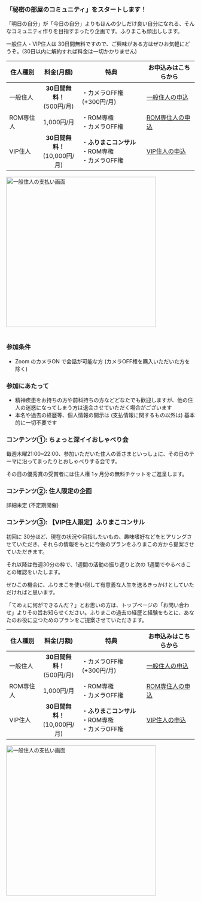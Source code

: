 
### 「秘密の部屋のコミュニティ」をスタートします！
「明日の自分」が「今日の自分」よりもほんの少しだけ良い自分になれる、そんなコミュニティ作りを目指すまったり企画です。ふりまこも顔出しします。

一般住人・VIP住人は 30日間無料ですので、ご興味がある方はぜひお気軽にどうぞ。(30日以内に解約すれば料金は一切かかりません)
<br>

|住人種別|料金(月額)|特典|お申込みはこちらから|
|---|:---:|---|---|
|一般住人|<b>30日間無料！</b><br>(500円/月)|・カメラOFF権 (+300円/月)|<a target="_blank" class="button is-small is-primary is-light" href="https://buy.stripe.com/dR66oDgfj2qlfIYaEE">一般住人の申込</button>|
|ROM専住人|1,000円/月|・ROM専権<br>・カメラOFF権|<a target="_blank" class="button is-small is-primary is-light" href="https://buy.stripe.com/eVadR57IN1mh8gw4gh">ROM専住人の申込</button>|
|VIP住人|<b>30日間無料！</b><br>(10,000円/月)|・<b>ふりまこコンサル</b><br>・ROM専権<br>・カメラOFF権|<a target="_blank" class="button is-small is-primary is-light" href="https://buy.stripe.com/eVacN12ot9SNaoE5km">VIP住人の申込</button>|

<img src="/images/community/view_payment_normal.png" alt="一般住人の支払い画面" width="400"/>
<br>
<br>

### 参加条件
- Zoom のカメラON で会話が可能な方 (カメラOFF権を購入いただいた方を除く)


### 参加にあたって
- 精神疾患をお持ちの方や前科持ちの方などどなたでも歓迎しますが、他の住人の迷惑になってしまう方は退会させていただく場合がございます
- 本名や過去の経歴等、個人情報の開示は (支払情報に関するもの以外は) 基本的に一切不要です


### コンテンツ①: ちょっと深イイおしゃべり会
毎週木曜21:00~22:00、参加いただいた住人の皆さまといっしょに、その日のテーマに沿ってまったりとおしゃべりする会です。

その日の優秀賞の受賞者には住人権 1ヶ月分の無料チケットをご進呈します。


### コンテンツ②: 住人限定の企画
詳細未定 (不定期開催)


### コンテンツ③: 【VIP住人限定】ふりまこコンサル
初回に 30分ほど、現在の状況や目指したいもの、趣味嗜好などをヒアリングさせていただき、それらの情報をもとに今後のプランをふりまこの方から提案させていただきます。

それ以降は毎週30分の枠で、1週間の活動の振り返りと次の 1週間でやるべきことの確認をいたします。

ぜひこの機会に、ふりまこを使い倒して有意義な人生を送るきっかけとしていただければと思います。

「てめぇに何ができるんだ？」とお思いの方は、トップページの「お問い合わせ」よりその旨お知らせください。ふりまこの過去の経歴と経験をもとに、あなたのお役に立つためのプランをご提案させていただきます。
<br>

|住人種別|料金(月額)|特典|お申込みはこちらから|
|---|:---:|---|---|
|一般住人|<b>30日間無料！</b><br>(500円/月)|・カメラOFF権 (+300円/月)|<a target="_blank" class="button is-small is-primary is-light" href="https://buy.stripe.com/dR66oDgfj2qlfIYaEE">一般住人の申込</button>|
|ROM専住人|1,000円/月|・ROM専権<br>・カメラOFF権|<a target="_blank" class="button is-small is-primary is-light" href="https://buy.stripe.com/eVadR57IN1mh8gw4gh">ROM専住人の申込</button>|
|VIP住人|<b>30日間無料！</b><br>(10,000円/月)|・<b>ふりまこコンサル</b><br>・ROM専権<br>・カメラOFF権|<a target="_blank" class="button is-small is-primary is-light" href="https://buy.stripe.com/eVacN12ot9SNaoE5km">VIP住人の申込</button>|

<img src="/images/community/view_payment_normal.png" alt="一般住人の支払い画面" width="400"/>
